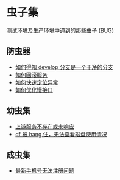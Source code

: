 # 虫子集

测试环境及生产环境中遇到的那些虫子 (BUG)

## 防虫器

+ [如何得知 develop 分支是一个干净的分支]()
+ [如何回滚服务]()
+ [如何快速定位异常]()
+ [如何优化慢接口]()

## 幼虫集

+ [上游服务不存在或未响应](./upstream.md)
+ [df 被 hang 住，无法查看磁盘使用情况](./df-hang.md)

## 成虫集

+ [最新手机号无法注册问题]()

